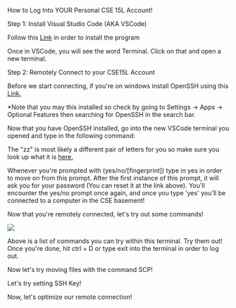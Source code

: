 How to Log Into YOUR Personal CSE 15L Account!

Step 1: Install Visual Studio Code (AKA VSCode)

 Follow this [Link](https://code.visualstudio.com/) in order to install the program

Once in VSCode, you will see the word Terminal. Click on that and open a new terminal.


Step 2: Remotely Connect to your CSE15L Account

Before we start connecting, if you're on windows install OpenSSH using this [Link.](https://learn.microsoft.com/en-us/windows-server/administration/openssh/openssh_install_firstuse?tabs=gui) 

*Note that you may this installed so check by going to Settings -> Apps -> Optional Features then searching for OpenSSH in the search bar.

Now that you have OpenSSH installed, go into the new VSCode terminal you opened and type in the following command:

The "zz" is most likely a different pair of letters for you so make sure you look up what it is [here.](https://sdacs.ucsd.edu/~icc/index.php)

Whenever you're prompted with (yes/no/[fingerprint]) type in yes in order to move on from this prompt. After the first instance of this prompt, it will ask you for your password (You can reset it at the link above). You'll encounter the yes/no prompt once again, and once you type 'yes' you'll be connected to a computer in the CSE basement!

Now that you're remotely connected, let's try out some commands!

![](https://aquazap.github.io/cse15l-lab-reports/lab-report-2-screenshot-2.png)

Above is a list of commands you can try within this terminal. Try them out! Once you're done, hit ctrl + D or type exit into the terminal in order to log out.

Now let's try moving files with the command SCP!

Let's try setting SSH Key!

Now, let's optimize our remote connection!